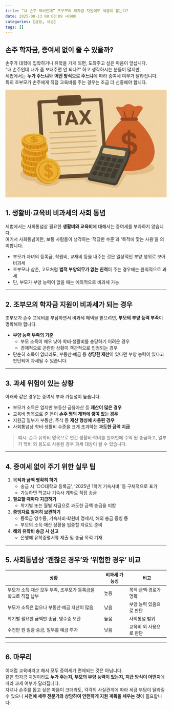 ```yaml
---
title: “내 손주 학비인데” 조부모의 학자금 지원에도 세금이 붙는다?
date: 2025-08-13 08:03:09 +0900
categories: [금융, 세금]
tags: []
---
```


## 손주 학자금, 증여세 없이 줄 수 있을까?

손주가 대학에 입학하거나 유학을 가게 되면, 도와주고 싶은 마음이 앞섭니다.  
“내 손주인데 내가 좀 보태주면 안 되나?” 하고 생각하시는 분들이 많지만,  
세법에서는 **누가 주느냐**와 **어떤 방식으로 주느냐**에 따라 증여세 여부가 달라집니다.  
특히 조부모가 손주에게 직접 교육비를 주는 경우는 조금 더 신중해야 합니다.

![세금](assets/img/normal/tax.png)

## 1. 생활비·교육비 비과세의 사회 통념

세법에서는 사회통념상 필요한 **생활비와 교육비**에 대해서는 증여세를 부과하지 않습니다.  
여기서 사회통념이란, 보통 사람들이 생각하는 ‘적당한 수준’과 ‘목적에 맞는 사용’을 의미합니다.

- 부모가 자녀의 등록금, 학원비, 교재비 등을 내주는 것은 일상적인 부양 행위로 보아 비과세  
- 조부모나 삼촌, 고모처럼 **법적 부양의무가 없는 친척**이 주는 경우에는 원칙적으로 과세  
- 단, 부모가 부양 능력이 없을 때는 예외적으로 비과세 가능

---

## 2. 조부모의 학자금 지원이 비과세가 되는 경우

조부모가 손주 교육비를 부담하면서 비과세 혜택을 받으려면, **부모의 부양 능력 부족**이 명확해야 합니다.

- **부양 능력 부족의 기준**  
  - 부모 소득이 매우 낮아 학비·생활비를 충당하기 어려운 경우  
  - 경제적으로 곤란한 상황이 객관적으로 인정되는 경우  
- 단순히 소득이 없더라도, 부동산·예금 등 **상당한 재산**이 있다면 부양 능력이 있다고 판단되어 과세될 수 있습니다.

---

## 3. 과세 위험이 있는 상황

아래와 같은 경우는 증여세 부과 가능성이 높습니다.

- 부모가 소득은 없지만 부동산·금융자산 등 **재산이 많은 경우**  
- 교육비 명목으로 준 돈이 **손주 명의 계좌에 쌓여 있는 경우**  
- 지원금 일부가 부동산, 주식 등 **재산 형성에 사용된 경우**  
- 사회통념상 학비·생활비 수준을 크게 초과하는 **과도한 금액 지급**

> 예시: 손주 유학비 명목으로 연간 생활비·학비를 한꺼번에 수억 원 송금하고, 일부가 학비 외 용도로 사용된 경우 과세 대상이 될 수 있습니다.

---

## 4. 증여세 없이 주기 위한 실무 팁

1. **목적과 금액 명확히 하기**  
   - 송금 시 ‘○○대학교 등록금’, ‘2025년 1학기 기숙사비’ 등 구체적으로 표기  
   - 가능하면 학교나 기숙사 계좌로 직접 송금
2. **필요할 때마다 지급하기**  
   - 학기별 또는 월별 지급으로 과도한 금액 송금을 피함
3. **증빙자료 철저히 보관하기**  
   - 등록금 영수증, 기숙사비·학원비 명세서, 해외 송금 증빙 등  
   - 부모의 소득·재산 상황을 입증할 자료도 준비
4. **해외 유학비 송금 시 신고**  
   - 은행에 유학증명서류 제출 및 송금 목적 기재

---

## 5. 사회통념상 ‘괜찮은 경우’와 ‘위험한 경우’ 비교

| 상황 | 비과세 가능성 | 비고 |
|------|--------------|------|
| 부모가 소득·재산 모두 부족, 조부모가 등록금을 학교로 직접 납부 | 높음 | 목적·금액·경로가 명확 |
| 부모가 소득은 없으나 부동산·예금 자산이 많음 | 낮음 | 부양 능력 있음으로 판단 |
| 학기별 필요한 금액만 송금, 영수증 보관 | 높음 | 사회통념 범위 |
| 수천만 원 일괄 송금, 일부를 예금·투자 | 낮음 | 교육비 외 사용으로 판단 |

---

## 6. 마무리

이처럼 교육비라고 해서 모두 증여세가 면제되는 것은 아닙니다.  
같은 학자금 지원이라도 **누가 주는지, 부모의 부양 능력이 있는지, 지급 방식이 어떤지**에 따라 과세 여부가 달라집니다.  
자녀나 손주를 돕고 싶은 마음이 크더라도, 각각의 사실관계에 따라 세금 부담이 달라질 수 있으니 **사전에 세무 전문가와 상담하여 안전하게 지원 계획을 세우는 것**이 필요합니다.
